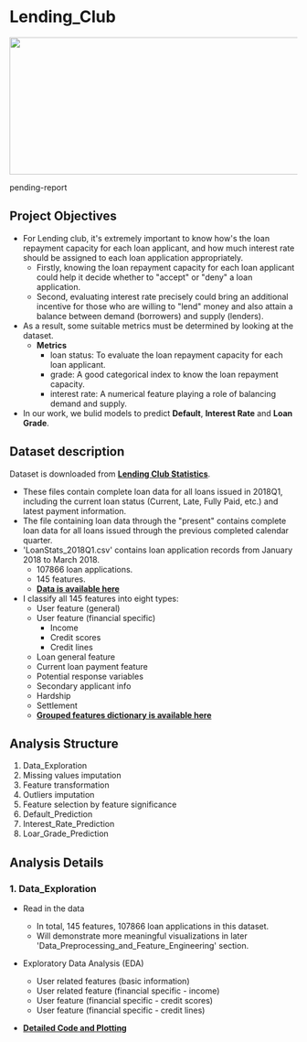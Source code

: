 # Lending_Club

<img src="https://github.com/will-zw-wang/Lending_Club-Default_Prediction_and_Interest_Rate_Prediction_and_Loan_Grade_Prediction/blob/master/images/Lending_Club_image.jpg" width="660" height="240">

pending-report

## Project Objectives

- For Lending club, it's extremely important to know how's the loan repayment capacity for each loan applicant, and how much interest rate should be assigned to each loan application appropriately. 
    - Firstly, knowing the loan repayment capacity for each loan applicant could help it decide whether to "accept" or "deny" a loan application. 
    - Second, evaluating interest rate precisely could bring an additional incentive for those who are willing to "lend" money and also attain a balance between demand (borrowers) and supply (lenders).
- As a result, some suitable metrics must be determined by looking at the dataset.
    - **Metrics**
        - loan status: To evaluate the loan repayment capacity for each loan applicant.
        - grade: A good categorical index to know the loan repayment capacity.
        - interest rate: A numerical feature playing a role of balancing demand and supply. 
- In our work, we bulid models to predict **Default**, **Interest Rate** and **Loan Grade**.

## Dataset description
Dataset is downloaded from [**Lending Club Statistics**](https://www.lendingclub.com/info/download-data.action).
- These files contain complete loan data for all loans issued in 2018Q1, including the current loan status (Current, Late, Fully Paid, etc.) and latest payment information. 
- The file containing loan data through the "present" contains complete loan data for all loans issued through the previous completed calendar quarter. 
- 'LoanStats_2018Q1.csv' contains loan application records from January 2018 to March 2018.
    - 107866 loan applications.
    - 145 features.
    - [**Data is available here**](https://github.com/will-zw-wang/Lending_Club-Default_Prediction_and_Interest_Rate_Prediction_and_Loan_Grade_Prediction/blob/master/data/LoanStats_2018Q1.csv.zip)
- I classify all 145 features into eight types:
    - User feature (general)
    - User feature (financial specific)
        - Income
        - Credit scores
        - Credit lines
    - Loan general feature
    - Current loan payment feature
    - Potential response variables
    - Secondary applicant info
    - Hardship 
    - Settlement
    - [**Grouped features dictionary is available here**](https://github.com/will-zw-wang/Lending_Club-Default_Prediction_and_Interest_Rate_Prediction_and_Loan_Grade_Prediction/blob/master/data/LC_DataDictionary.xlsx)

## Analysis Structure
1. Data_Exploration
2. Missing values imputation
3. Feature transformation
4. Outliers imputation
5. Feature selection by feature significance
6. Default_Prediction
7. Interest_Rate_Prediction
8. Loar_Grade_Prediction


## Analysis Details

### 1. Data_Exploration
- Read in the data
    - In total, 145 features, 107866 loan applications in this dataset.
    - Will demonstrate more meaningful visualizations in later 'Data_Preprocessing_and_Feature_Engineering' section.
- Exploratory Data Analysis (EDA)
    - User related features (basic information)
    - User related feature (financial specific - income)
    - User feature (financial specific - credit scores)
    - User feature (financial specific - credit lines)

- [**Detailed Code and Plotting**](pending)







